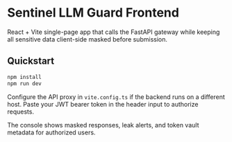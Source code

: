 # Sentinel LLM Guard Frontend

React + Vite single-page app that calls the FastAPI gateway while keeping all sensitive data client-side masked before submission.

## Quickstart

```powershell
npm install
npm run dev
```

Configure the API proxy in `vite.config.ts` if the backend runs on a different host. Paste your JWT bearer token in the header input to authorize requests.

The console shows masked responses, leak alerts, and token vault metadata for authorized users.
